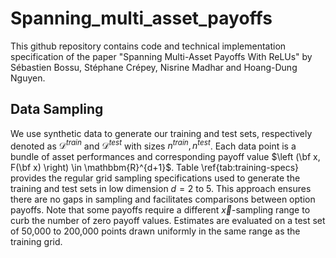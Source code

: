 # Spanning_multi_asset_payoffs

This github repository contains code and technical implementation specification of the paper "Spanning Multi-Asset Payoffs With ReLUs" by Sébastien Bossu, Stéphane Crépey, Nisrine Madhar and Hoang-Dung Nguyen.

## Data Sampling

We use synthetic data to generate our training and test sets, respectively denoted as $\mathcal{D}^{train}$ and $\mathcal{D}^{test}$ with sizes $n^{train}, n^{test}$. Each data point is a bundle of asset performances and corresponding payoff value $\left (\bf x, F(\bf x) \right) \in \mathbbm{R}^{d+1}$. Table \ref{tab:training-specs} provides the regular grid sampling specifications used to generate the training and test sets in low dimension $d=2$ to 5.  This approach ensures there are no gaps in sampling and facilitates comparisons between option payoffs.  Note that some payoffs require a different $\vec x$-sampling range to curb the number of zero payoff values.  Estimates are evaluated on a test set of 50,000 to 200,000  points drawn uniformly in the same range as the training grid.

